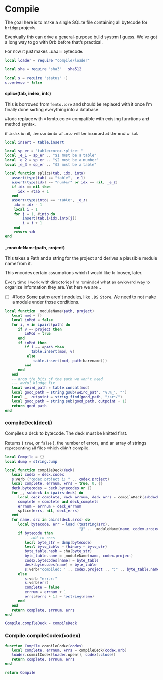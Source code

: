 # Compile


The goal here is to make a single SQLite file containing all bytecode for
``bridge`` projects.


Eventually this can drive a general-purpose build system I guess. We've got
a long way to go with Orb before that's practical.


For now it just makes LuaJIT bytecode.

```lua
local loader = require "compile/loader"

local sha = require "sha3" . sha512

local s = require "status" ()
s.verbose = false
```
#### splice(tab, index, into)

This is borrowed from ``femto.core`` and should be replaced with it once I'm
finally done sorting everything into a database

#todo replace with =femto.core=
compatible with existing functions and method syntax.


if ``index`` is nil, the contents of ``into`` will be inserted at the end of
``tab``

```lua
local insert = table.insert

local sp_er = "table<core>.splice: "
local _e_1 = sp_er .. "$1 must be a table"
local _e_2 = sp_er .. "$2 must be a number"
local _e_3 = sp_er .. "$3 must be a table"

local function splice(tab, idx, into)
   assert(type(tab) == "table", _e_1)
   assert(type(idx) == "number" or idx == nil, _e_2)
   if idx == nil then
      idx = #tab + 1
   end
   assert(type(into) == "table", _e_3)
    idx = idx - 1
    local i = 1
    for j = 1, #into do
        insert(tab,i+idx,into[j])
        i = i + 1
    end
    return tab
end
```
#### _moduleName(path, project)

This takes a Path and a string for the project and derives a plausible module
name from it.


This encodes certain assumptions which I would like to loosen, later.


Every time I work with directories I'm reminded what an awkward way to
organize information they are.  Yet here we are...


- [ ] #Todo  Some paths aren't modules, like ``.DS_Store``.  We need to not make
             a module under those conditions.

```lua
local function _moduleName(path, project)
   local mod = {}
   local inMod = false
   for i, v in ipairs(path) do
      if v == project then
         inMod = true
      end
      if inMod then
         if i ~= #path then
            table.insert(mod, v)
          else
             table.insert(mod, path:barename())
         end
      end
   end
   -- drop the bits of the path we won't need
   --- awful kludge fix
   local weird_path = table.concat(mod)
   local good_path = string.gsub(weird_path, "%.%_", "")
   local _, cutpoint = string.find(good_path, "/src/")
   local good_path = string.sub(good_path, cutpoint + 1)
   return good_path
end
```
### compileDeck(deck)

Compiles a deck to bytecode. The deck must be knitted first.


Returns ( ``true``, or ``false`` ), the number of errors, and an array of strings
representing all files which didn't compile.

```lua
local Compile = {}
local dump = string.dump

local function compileDeck(deck)
   local codex = deck.codex
   s:verb ("codex project is " .. codex.project)
   local complete, errnum, errs = true, 0, {}
   deck.bytecodes = deck.bytecodes or {}
   for _, subdeck in ipairs(deck) do
      local deck_complete, deck_errnum, deck_errs = compileDeck(subdeck)
      complete = complete and deck_complete
      errnum = errnum + deck_errnum
      splice(errs, nil, deck_errs)
   end
   for name, src in pairs(deck.srcs) do
      local bytecode, err = load (tostring(src),
                                  "@" .. _moduleName(name, codex.project))
      if bytecode then
         -- add to srcs
         local byte_str = dump(bytecode)
         local byte_table = {binary = byte_str}
         byte_table.hash = sha(byte_str)
         byte_table.name = _moduleName(name, codex.project)
         codex.bytecodes[name] = byte_table
         deck.bytecodes[name] = byte_table
         s:verb("compiled: " .. codex.project .. ":" .. byte_table.name)
      else
         s:verb "error:"
         s:verb(err)
         complete = false
         errnum = errnum + 1
         errs[#errs + 1] = tostring(name)
      end
   end
   return complete, errnum, errs
end

Compile.compileDeck = compileDeck
```
### Compile.compileCodex(codex)

```lua
function Compile.compileCodex(codex)
   local complete, errnum, errs = compileDeck(codex.orb)
   loader.commitCodex(loader.open(), codex):close()
   return complete, errnum, errs
end
```
```lua
return Compile
```
